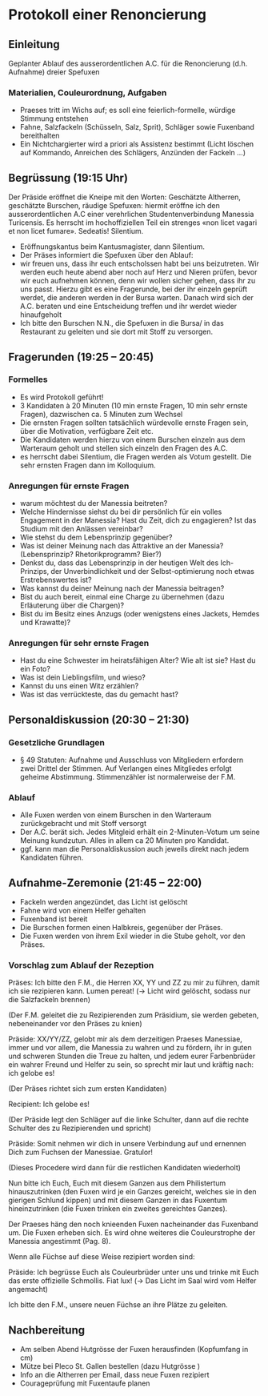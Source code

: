 # Protokoll einer Renoncierung

## Einleitung

Geplanter Ablauf des ausserordentlichen A.C. für die Renoncierung (d.h. Aufnahme) dreier Spefuxen

### Materialien, Couleurordnung, Aufgaben

-	Praeses tritt im Wichs auf; es soll eine feierlich-formelle, würdige Stimmung entstehen
-	Fahne, Salzfackeln (Schüsseln, Salz, Sprit), Schläger sowie Fuxenband bereithalten
-	Ein Nichtchargierter wird a priori als Assistenz bestimmt (Licht löschen auf Kommando, Anreichen des Schlägers, Anzünden der Fackeln …)

## Begrüssung (19:15 Uhr)

Der Präside eröffnet die Kneipe mit den Worten: Geschätzte Altherren, geschätzte Burschen, räudige Spefuxen: hiermit eröffne ich den ausserordentlichen A.C einer verehrlichen Studentenverbindung Manessia Turicensis. Es herrscht im hochoffiziellen Teil ein strenges «non licet vagari et non licet fumare». Sedeatis! Silentium.

-	Eröffnungskantus beim Kantusmagister, dann Silentium.
-	Der Präses informiert die Spefuxen über den Ablauf:
  -	wir freuen uns, dass ihr euch entscholssen habt bei uns beizutreten. Wir werden euch heute abend aber noch auf Herz und Nieren prüfen, bevor wir euch aufnehmen können, denn wir wollen sicher gehen, dass ihr zu uns passt. Hierzu gibt es eine Fragerunde, bei der ihr einzeln geprüft werdet, die anderen werden in der Bursa warten. Danach wird sich der A.C. beraten und eine Entscheidung treffen und ihr werdet wieder hinaufgeholt
  - Ich bitte den Burschen N.N., die Spefuxen in die Bursa/ in das Restaurant zu geleiten und sie dort mit Stoff zu versorgen.

## Fragerunden (19:25 – 20:45)

### Formelles

-	Es wird Protokoll geführt!
-	3 Kandidaten à 20 Minuten (10 min ernste Fragen, 10 min sehr ernste Fragen), dazwischen ca. 5 Minuten zum Wechsel
-	Die ernsten Fragen sollten tatsächlich würdevolle ernste Fragen sein, über die Motivation, verfügbare Zeit etc.
-	Die Kandidaten werden hierzu von einem Burschen einzeln aus dem Warteraum geholt und stellen sich einzeln den Fragen des A.C.
- es herrscht dabei Silentium, die Fragen werden als Votum gestellt. Die sehr ernsten Fragen dann im Kolloquium.

### Anregungen für ernste Fragen

-	warum möchtest du der Manessia beitreten?
-	Welche Hindernisse siehst du bei dir persönlich für ein volles Engagement in der Manessia? Hast du Zeit, dich zu engagieren? Ist das Studium mit den Anlässen vereinbar?
-	Wie stehst du dem Lebensprinzip gegenüber?
-	Was ist deiner Meinung nach das Attraktive an der Manessia? (Lebensprinzip? Rhetorikprogramm? Bier?)
-	Denkst du, dass das Lebensprinzip in der heutigen Welt des Ich-Prinzips, der Unverbindlichkeit und der Selbst-optimierung noch etwas Erstrebenswertes ist?
-	Was kannst du deiner Meinung nach der Manessia beitragen?
-	Bist du auch bereit, einmal eine Charge zu übernehmen (dazu Erläuterung über die Chargen)?
-	Bist du im Besitz eines Anzugs (oder wenigstens eines Jackets, Hemdes und Krawatte)?

### Anregungen für sehr ernste Fragen

-	Hast du eine Schwester im heiratsfähigen Alter? Wie alt ist sie? Hast du ein Foto?
-	Was ist dein Lieblingsfilm, und wieso?
-	Kannst du uns einen Witz erzählen?
-	Was ist das verrückteste, das du gemacht hast?

## Personaldiskussion (20:30 – 21:30)

### Gesetzliche Grundlagen

-	§ 49 Statuten: Aufnahme und Ausschluss von Mitgliedern erfordern zwei Drittel der Stimmen. Auf Verlangen eines Mitgliedes erfolgt geheime Abstimmung. Stimmenzähler ist normalerweise der F.M.

### Ablauf

-	Alle Fuxen werden von einem Burschen in den Warteraum zurückgebracht und mit Stoff versorgt
-	Der A.C. berät sich. Jedes Mitgleid erhält ein 2-Minuten-Votum um seine Meinung kundzutun. Alles in allem ca 20 Minuten pro Kandidat.
- ggf. kann man die Personaldiskussion auch jeweils direkt nach jedem Kandidaten führen.

## Aufnahme-Zeremonie (21:45 – 22:00)

-	Fackeln werden angezündet, das Licht ist gelöscht
-	Fahne wird von einem Helfer gehalten
-	Fuxenband ist bereit
- Die Burschen formen einen Halbkreis, gegenüber der Präses.
-	Die Fuxen werden von ihrem Exil wieder in die Stube geholt, vor den Präses.

### Vorschlag zum Ablauf der Rezeption

Präses: Ich bitte den F.M., die Herren XX, YY und ZZ zu mir zu führen, damit ich sie rezipieren kann.
Lumen pereat! (-> Licht wird gelöscht, sodass nur die Salzfackeln brennen)

(Der F.M. geleitet die zu Rezipierenden zum Präsidium, sie werden gebeten, nebeneinander vor den Präses zu knien)

Präside: XX/YY/ZZ, gelobt mir als dem derzeitigen Praeses Manessiae, immer und vor allem, die Manessia zu wahren und zu fördern, ihr in guten und schweren Stunden die Treue zu halten, und jedem eurer Farbenbrüder ein wahrer Freund und Helfer zu sein, so sprecht mir laut und kräftig nach: ich gelobe es!

(Der Präses richtet sich zum ersten Kandidaten)

Recipient: Ich gelobe es!

(Der Präside legt den Schläger auf die linke Schulter, dann auf die rechte Schulter des zu Rezipierenden und spricht)

Präside: Somit nehmen wir dich in unsere Verbindung auf und ernennen Dich zum Fuchsen der Manessiae. Gratulor!

(Dieses Procedere wird dann für die restlichen Kandidaten wiederholt)

Nun bitte ich Euch, Euch mit diesem Ganzen aus dem Philistertum hinauszutrinken (den Fuxen wird je ein Ganzes gereicht, welches sie in den gierigen Schlund kippen) und mit diesem Ganzen in das Fuxentum hineinzutrinken (die Fuxen trinken ein zweites gereichtes Ganzes).

Der Praeses häng den noch knieenden Fuxen nacheinander das Fuxenband um. Die Fuxen erheben sich. Es wird ohne weiteres die Couleurstrophe der Manessia angestimmt (Pag. 8).

Wenn alle Füchse auf diese Weise rezipiert worden sind:

Präside: Ich begrüsse Euch als Couleurbrüder unter uns und trinke mit Euch das erste offizielle Schmollis. Fiat lux! (-> Das Licht im Saal wird vom Helfer angemacht)

Ich bitte den F.M., unsere neuen Füchse an ihre Plätze zu geleiten.

## Nachbereitung

- Am selben Abend Hutgrösse der Fuxen herausfinden (Kopfumfang in cm)
- Mütze bei Pleco St. Gallen bestellen (dazu Hutgrösse )
- Info an die Altherren per Email, dass neue Fuxen rezipiert
- Courageprüfung mit Fuxentaufe planen
